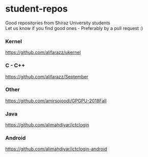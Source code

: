 # student-repos
Good repositories from Shiraz University students  
Let us know if you find good ones - Preferably by a pull request :)
### Kernel
https://github.com/alifarazz/ukernel
### C - C++
https://github.com/alifarazz/September
### Other
https://github.com/amirsojoodi/GPGPU-2018Fall
### Java
https://github.com/alimahdiyar/ictclogin
### Android
https://github.com/alimahdiyar/ictclogin-android
